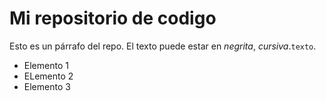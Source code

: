# Mi repositorio de codigo

Esto es un párrafo del repo. El texto puede estar en *negrita*, _cursiva_.`texto`.

- Elemento 1
- ELemento 2
- Elemento 3
